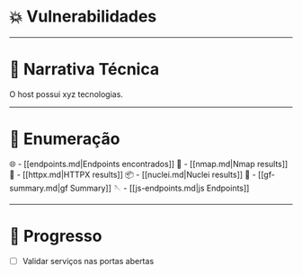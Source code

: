 # 💥 Vulnerabilidades


---
# 📘 Narrativa Técnica


O host possui xyz tecnologias.

---
# 🔢 Enumeração

🌐 -  [[endpoints.md|Endpoints encontrados]]
🧹 -  [[nmap.md|Nmap results]]
🛜 -  [[httpx.md|HTTPX results]]
📦 -  [[nuclei.md|Nuclei results]]
🧪 -  [[gf-summary.md|gf Summary]]
🪡 -  [[js-endpoints.md|js Endpoints]]

---
# 🚩 Progresso

- [ ] Validar serviços nas portas abertas
